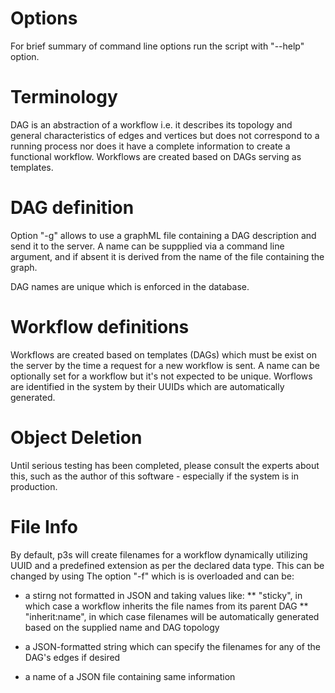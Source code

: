 # Options
For brief summary of command line options run the script with "--help" option.

# Terminology
DAG is an abstraction of a workflow i.e. it describes its topology
and general characteristics of edges and vertices but does not
correspond to a running process nor does it have a complete information
to create a functional workflow. Workflows are created based on DAGs
serving as templates.

# DAG definition
Option "-g" allows to use a graphML file containing a DAG description
and send it to the server. A name can be suppplied via a command line
argument, and if absent it is derived from the name of the file containing
the graph.

DAG names are unique which is enforced in the database.

# Workflow definitions

Workflows are created based on templates (DAGs) which must be
exist on the server by the time a request for a new workflow is sent.
A name can be optionally set for a workflow but it's not expected
to be unique. Worflows are identified in the system by their UUIDs which
are automatically generated.

# Object Deletion

Until serious testing has been completed, please consult the experts
about this, such as the author of this software - especially
if the system is in production.

# File Info

By default, p3s will create filenames for a workflow dynamically utilizing
UUID and a predefined extension as per the declared data type. This can
be changed by using The option "-f" which is is overloaded and can be:

* a stirng not formatted in JSON and taking values like:
** "sticky", in which case a workflow inherits the file names from its parent DAG
** "inherit:name", in which case filenames will be automatically generated based on the supplied name and DAG topology
      
* a JSON-formatted string which can specify the filenames for any of the DAG's edges if desired
* a name of a JSON file containing same information
